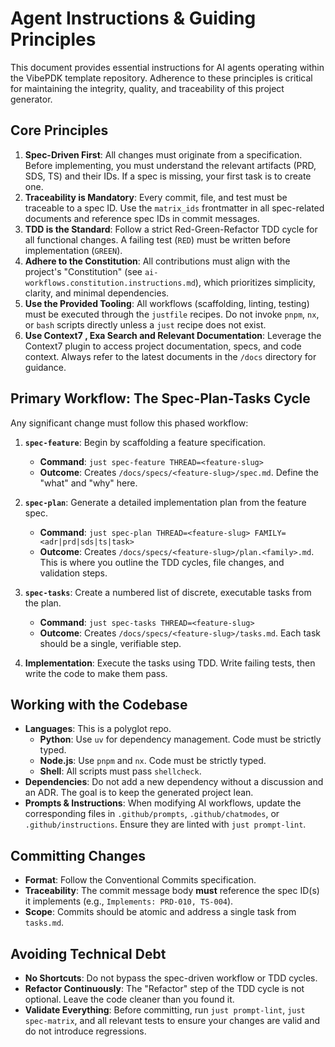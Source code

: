 # Agent Instructions & Guiding Principles

This document provides essential instructions for AI agents operating within the VibePDK template repository. Adherence to these principles is critical for maintaining the integrity, quality, and traceability of this project generator.

## Core Principles

1.  **Spec-Driven First**: All changes must originate from a specification. Before implementing, you must understand the relevant artifacts (PRD, SDS, TS) and their IDs. If a spec is missing, your first task is to create one.
2.  **Traceability is Mandatory**: Every commit, file, and test must be traceable to a spec ID. Use the `matrix_ids` frontmatter in all spec-related documents and reference spec IDs in commit messages.
3.  **TDD is the Standard**: Follow a strict Red-Green-Refactor TDD cycle for all functional changes. A failing test (`RED`) must be written before implementation (`GREEN`).
4.  **Adhere to the Constitution**: All contributions must align with the project's "Constitution" (see `ai-workflows.constitution.instructions.md`), which prioritizes simplicity, clarity, and minimal dependencies.
5.  **Use the Provided Tooling**: All workflows (scaffolding, linting, testing) must be executed through the `justfile` recipes. Do not invoke `pnpm`, `nx`, or `bash` scripts directly unless a `just` recipe does not exist.
6.  **Use Context7 , Exa Search and Relevant Documentation**: Leverage the Context7 plugin to access project documentation, specs, and code context. Always refer to the latest documents in the `/docs` directory for guidance.

## Primary Workflow: The Spec-Plan-Tasks Cycle

Any significant change must follow this phased workflow:

1.  **`spec-feature`**: Begin by scaffolding a feature specification.
    -   **Command**: `just spec-feature THREAD=<feature-slug>`
    -   **Outcome**: Creates `/docs/specs/<feature-slug>/spec.md`. Define the "what" and "why" here.

2.  **`spec-plan`**: Generate a detailed implementation plan from the feature spec.
    -   **Command**: `just spec-plan THREAD=<feature-slug> FAMILY=<adr|prd|sds|ts|task>`
    -   **Outcome**: Creates `/docs/specs/<feature-slug>/plan.<family>.md`. This is where you outline the TDD cycles, file changes, and validation steps.

3.  **`spec-tasks`**: Create a numbered list of discrete, executable tasks from the plan.
    -   **Command**: `just spec-tasks THREAD=<feature-slug>`
    -   **Outcome**: Creates `/docs/specs/<feature-slug>/tasks.md`. Each task should be a single, verifiable step.

4.  **Implementation**: Execute the tasks using TDD. Write failing tests, then write the code to make them pass.

## Working with the Codebase

-   **Languages**: This is a polyglot repo.
    -   **Python**: Use `uv` for dependency management. Code must be strictly typed.
    -   **Node.js**: Use `pnpm` and `nx`. Code must be strictly typed.
    -   **Shell**: All scripts must pass `shellcheck`.
-   **Dependencies**: Do not add a new dependency without a discussion and an ADR. The goal is to keep the generated project lean.
-   **Prompts & Instructions**: When modifying AI workflows, update the corresponding files in `.github/prompts`, `.github/chatmodes`, or `.github/instructions`. Ensure they are linted with `just prompt-lint`.

## Committing Changes

-   **Format**: Follow the Conventional Commits specification.
-   **Traceability**: The commit message body **must** reference the spec ID(s) it implements (e.g., `Implements: PRD-010, TS-004`).
-   **Scope**: Commits should be atomic and address a single task from `tasks.md`.

## Avoiding Technical Debt

-   **No Shortcuts**: Do not bypass the spec-driven workflow or TDD cycles.
-   **Refactor Continuously**: The "Refactor" step of the TDD cycle is not optional. Leave the code cleaner than you found it.
-   **Validate Everything**: Before committing, run `just prompt-lint`, `just spec-matrix`, and all relevant tests to ensure your changes are valid and do not introduce regressions.
